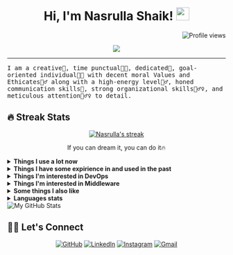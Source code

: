 <!-- https://shields.io/ https://www.fileformat.info/index.htm -->

<h1 align="center">
Hi, I'm Nasrulla Shaik!
  <img src="https://media.giphy.com/media/hvRJCLFzcasrR4ia7z/giphy.gif" width="30"></h1>
 <!--<img src="https://komarev.com/ghpvc/?username=NasrullaShaik&label=Profile%20Views&color=0e75b6&style=flat" align='right' alt="NasrullaShaik" />-->
 <img src="https://gpvc.arturio.dev/NasrullaShaik" alt="Profile views" align='right'/> <a href="https://github.com/NasrullaShaik/NasrullaShaik/"> </a> 
<br/>

<!-- Typing SVG by DenverCoder1 - https://github.com/DenverCoder1/readme-typing-svg -->
<p align="center">
  <a href="https://github.com/DenverCoder1/readme-typing-svg"><img src="https://readme-typing-svg.herokuapp.com?lines=DevOps+Engineer;Middleware+Admin;%20Cloud%20|%20Automation%20|%20Platform%20Enthusiastic;Always%20learning%20new%20things&center=true&width=500&height=45"></a>
</p>
<hr/>
<samp>
I am a creative🎡, time punctual👨‍🎓, dedicated🎯, goal-oriented individual👨‍💻 with decent moral Values and Ethicates🙇‍♂‍ along with a high-energy level🤹‍♂, honed communication skills👐, strong organizational skills👮‍♂♀️, and meticulous attention🕵️‍♂♀️ to detail.
</samp>

## 🔥 Streak Stats

<!-- GitHub Readme Streak Stats - https://github.com/DenverCoder1/github-readme-streak-stats -->
<p align="center">
  <a href="https://github.com/DenverCoder1/github-readme-streak-stats">
    <img title="🔥 Get streak stats for your profile at git.io/streak-stats" alt="Nasrulla's streak" src="https://github-readme-streak-stats.herokuapp.com/?user=NasrullaShaik&theme=monokai-metallian&hide_border=true"/>
  </a>
  <p align="center"> If you can dream it, you can do it🔥 </p>
</p>
<details>
  <summary><b>Things I use a lot now</b></summary>
  <br/>
  <picture>
    <source media="(prefers-color-scheme: dark)" srcset="https://img.shields.io/badge/IBM-CP4I-3064C9?style=plastic&logo=ibm%20cloud&labelColor=blue">
    <source media="(prefers-color-scheme: light)"srcset="https://img.shields.io/badge/IBM-CP4I-3064C9?style=plastic&logo=ibm%20cloud&labelColor=blue">
    <img alt="IBM Cloud Pak For Integration" src="https://img.shields.io/badge/IBM-CP4I-3064C9?style=plastic&logo=ibm%20cloud&labelColor=blue">
  </picture>
  <picture>
    <source media="(prefers-color-scheme: dark)" srcset="https://img.shields.io/badge/IBM-ACE-3064C9?style=plastic&logo=ibm&labelColor=blue">
    <source media="(prefers-color-scheme: light)"srcset="https://img.shields.io/badge/IBM-ACE-3064C9?style=plastic&logo=ibm&labelColor=blue">
    <img alt="IBM APP Connect Enterprise" src="https://img.shields.io/badge/IBM-CP4I-3064C9?style=plastic&logo=ibm&labelColor=blue">
  </picture>
  <picture>
    <source media="(prefers-color-scheme: dark)" srcset="https://img.shields.io/badge/IBM-APIC-3064C9?style=plastic&logo=ibm&labelColor=blue">
    <source media="(prefers-color-scheme: light)"srcset="https://img.shields.io/badge/IBM-APIC-3064C9?style=plastic&logo=ibm&labelColor=blue">
    <img alt="IBM APIConnect" src="https://img.shields.io/badge/IBM-APIC-3064C9?style=plastic&logo=ibm&labelColor=blue">
  </picture>
  <picture>
    <source media="(prefers-color-scheme: dark)" srcset="https://img.shields.io/badge/IBM-Datapower-3064C9?style=plastic&logo=ibm&labelColor=blue">
    <source media="(prefers-color-scheme: light)"srcset="https://img.shields.io/badge/IBM-Datapower-3064C9?style=plastic&logo=ibm&labelColor=blue">
    <img alt="IBM Datapower" src="https://img.shields.io/badge/IBM-Datapower-3064C9?style=plastic&logo=ibm&labelColor=blue">
  </picture>
  <picture>
    <source media="(prefers-color-scheme: dark)" srcset="https://img.shields.io/badge/IBM-Aspera-3064C9?style=plastic&logo=ibm&labelColor=blue">
    <source media="(prefers-color-scheme: light)"srcset="https://img.shields.io/badge/IBM-Aspera-3064C9?style=plastic&logo=ibm&labelColor=blue">
    <img alt="IBM Aspera" src="https://img.shields.io/badge/IBM-Aspera-3064C9?style=plastic&logo=ibm&labelColor=blue">
  </picture>
  <picture>
    <source media="(prefers-color-scheme: dark)" srcset="https://img.shields.io/badge/IBM-MQ-3064C9?style=plastic&logo=ibm&labelColor=blue">
    <source media="(prefers-color-scheme: light)"srcset="https://img.shields.io/badge/IBM-MQ-3064C9?style=plastic&logo=ibm&labelColor=blue">
    <img alt="IBM MQ" src="https://img.shields.io/badge/IBM-MQ-3064C9?style=plastic&logo=ibm&labelColor=blue">
  </picture>
  <picture>
    <source media="(prefers-color-scheme: dark)" srcset="https://img.shields.io/badge/Redhat-OpenShift-red?style=plastic&logo=red%20hat%20open%20shift&labelColor=red">
    <source media="(prefers-color-scheme: light)"srcset="https://img.shields.io/badge/Redhat-OpenShift-red?style=plastic&logo=red%20hat%20open%20shift&labelColor=red">
    <img alt="Redhat OpenShift" src="https://img.shields.io/badge/Redhat-OpenShift-red?style=plastic&logo=red%20hat%20open%20shift&labelColor=red">
  </picture>
  <br>
  <picture>
    <source media="(prefers-color-scheme: dark)" srcset="https://img.shields.io/badge/Github-white?style=plastic&logo=github&labelColor=grey">
    <source media="(prefers-color-scheme: light)"srcset="https://img.shields.io/badge/Github-white?style=plastic&logo=github&labelColor=grey">
    <img alt="Github" src="https://img.shields.io/badge/Github-white?style=plastic&logo=github&labelColor=grey">
  </picture>
  <picture>
    <source media="(prefers-color-scheme: dark)" srcset="https://img.shields.io/badge/Linux-green?style=plastic&logo=linux&labelColor=black">
    <source media="(prefers-color-scheme: light)"srcset="https://img.shields.io/badge/Linux-green?style=plastic&logo=linux&labelColor=black">
    <img alt="Linux" src="https://img.shields.io/badge/Linux-green?style=plastic&logo=linux&labelColor=black">
  </picture>
  <picture>
    <source media="(prefers-color-scheme: dark)" srcset="https://img.shields.io/badge/Bash-script-cream?style=plastic&logo=gnu%20bash&labelColor=black">
    <source media="(prefers-color-scheme: light)"srcset="https://img.shields.io/badge/Bash-script-cream?style=plastic&logo=gnu%20bash&labelColor=black">
    <img alt="Bash Script" src="https://img.shields.io/badge/Bash-script-cream?style=plastic&logo=gnu%20bash&labelColor=black">
  </picture>
  <picture>
    <source media="(prefers-color-scheme: dark)" srcset="https://img.shields.io/badge/Prometheus-red?style=plastic&logo=prometheus&labelColor=orange">
    <source media="(prefers-color-scheme: light)"srcset="https://img.shields.io/badge/Prometheus-red?style=plastic&logo=prometheus&labelColor=orange">
    <img alt="Prometheus" src="https://img.shields.io/badge/Prometheus-red?style=plastic&logo=prometheus&labelColor=orange">
  </picture>
  <picture>
    <source media="(prefers-color-scheme: dark)" srcset="https://img.shields.io/badge/Grafana-red?style=plastic&logo=grafana&labelColor=DE3A15">
    <source media="(prefers-color-scheme: light)"srcset="https://img.shields.io/badge/Grafana-red?style=plastic&logo=grafana&labelColor=DE3A15">
    <img alt="Grafana" src="https://img.shields.io/badge/Grafana-red?style=plastic&logo=grafana&labelColor=DE3A15">
  </picture>
  <picture>
    <source media="(prefers-color-scheme: dark)" srcset="https://img.shields.io/badge/ELK-red?style=plastic&logo=elastic&labelColor=red">
    <source media="(prefers-color-scheme: light)"srcset="https://img.shields.io/badge/ELK-red?style=plastic&logo=elastic&labelColor=red">
    <img alt="Elastic Logstash Kibana" src="https://img.shields.io/badge/ELK-red?style=plastic&logo=elastic&labelColor=red">
  </picture>
  <picture>
    <source media="(prefers-color-scheme: dark)" srcset="https://img.shields.io/badge/Apache-grey?style=plastic&logo=apache&labelColor=yellow">
    <source media="(prefers-color-scheme: light)"srcset="https://img.shields.io/badge/Apache-grey?style=plastic&logo=apache&labelColor=yellow">
    <img alt="Apache" src="https://img.shields.io/badge/Apache-grey?style=plastic&logo=apache&labelColor=yellow">
  </picture>
</details>
<details>
  <summary><b>Things I have some expirience in and used in the past</b></summary>
  <br/>
  <picture>
    <source media="(prefers-color-scheme: dark)" srcset="https://img.shields.io/badge/Jenkins-red?style=plastic&logo=jenkins&labelColor=white">
    <source media="(prefers-color-scheme: light)"srcset="https://img.shields.io/badge/Jenkins-red?style=plastic&logo=jenkins&labelColor=white">
    <img alt="Jenkins" src="https://img.shields.io/badge/Jenkins-red?style=plastic&logo=jenkins&labelColor=white">
  </picture>
  <picture>
    <source media="(prefers-color-scheme: dark)" srcset="https://img.shields.io/badge/UrbanCodeDeploy-white?style=plastic&logo=ibm&labelColor=blue">
    <source media="(prefers-color-scheme: light)"srcset="https://img.shields.io/badge/UrbanCodeDeploy-white?style=plastic&logo=ibm&labelColor=blue">
    <img alt="UrbanCode Deploy" src="https://img.shields.io/badge/UrbanCodeDeploy-white?style=plastic&logo=ibm&labelColor=blue">
  </picture>
  <picture>
    <source media="(prefers-color-scheme: dark)" srcset="https://img.shields.io/badge/AWS-black?style=plastic&logo=amazon%20aws&labelColor=orange">
    <source media="(prefers-color-scheme: light)"srcset="https://img.shields.io/badge/AWS-black?style=plastic&logo=amazon%20aws&labelColor=orange">
    <img alt="Amazon Web Services" src="https://img.shields.io/badge/AWS-black?style=plastic&logo=amazon%20aws&labelColor=orange">
  </picture>
  <picture>
    <source media="(prefers-color-scheme: dark)" srcset="https://img.shields.io/badge/Ansible-white?style=plastic&logo=ansible&labelColor=black">
    <source media="(prefers-color-scheme: light)"srcset="https://img.shields.io/badge/Ansible-white?style=plastic&logo=ansible&labelColor=black">
    <img alt="Ansible" src="https://img.shields.io/badge/Ansible-white?style=plastic&logo=ansible&labelColor=black">
  </picture>
  <picture>
    <source media="(prefers-color-scheme: dark)" srcset="https://img.shields.io/badge/Java-red?style=plastic&logo=maven&labelColor=black">
    <source media="(prefers-color-scheme: light)"srcset="https://img.shields.io/badge/Java-red?style=plastic&logo=maven&labelColor=black">
    <img alt="Java" src="https://img.shields.io/badge/Java-red?style=plastic&logo=maven&labelColor=black">
  </picture>
  <br>
  <picture>
    <source media="(prefers-color-scheme: dark)" srcset="https://img.shields.io/badge/Docker-black?style=plastic&logo=docker&labelColor=blue">
    <source media="(prefers-color-scheme: light)"srcset="https://img.shields.io/badge/Docker-black?style=plastic&logo=docker&labelColor=blue">
    <img alt="Docker" src="https://img.shields.io/badge/Docker-black?style=plastic&logo=docker&labelColor=blue">
  </picture>
  <picture>
    <source media="(prefers-color-scheme: dark)" srcset="https://img.shields.io/badge/Kubernetes-black?style=plastic&logo=kubernetes&labelColor=blue">
    <source media="(prefers-color-scheme: light)"srcset="https://img.shields.io/badge/Kubernetes-black?style=plastic&logo=kubernetes&labelColor=blue">
    <img alt="Kubernetes" src="https://img.shields.io/badge/Kubernetes-black?style=plastic&logo=kubernetes&labelColor=blue">
  </picture>
  <picture>
    <source media="(prefers-color-scheme: dark)" srcset="https://img.shields.io/badge/Github-black?style=plastic&logo=github&labelColor=grey">
    <source media="(prefers-color-scheme: light)"srcset="https://img.shields.io/badge/Github-black?style=plastic&logo=github&labelColor=grey">
    <img alt="Github" src="https://img.shields.io/badge/Github-black?style=plastic&logo=github&labelColor=grey">
  </picture>
  <picture>
    <source media="(prefers-color-scheme: dark)" srcset="https://img.shields.io/badge/Bitbucket-white?style=plastic&logo=bitbucket&labelColor=blue">
    <source media="(prefers-color-scheme: light)"srcset="https://img.shields.io/badge/Bitbucket-white?style=plastic&logo=bitbucket&labelColor=blue">
    <img alt="Bitbucket" src="https://img.shields.io/badge/Bitbucket-white?style=plastic&logo=bitbucket&labelColor=blue">
  </picture>
</details>

<details>
  <summary><b>Things I'm interested in DevOps</b></summary>
  <br/>
  <picture>
    <!-- Languages: python, go, js, java -->
  </picture>
  <picture>
    <!-- OS: Unix, Windows | Vertualization: Vertual Box, VCenter, VMWare -->
  </picture>
  <picture>
    <!-- Servers: nginx, Tomcat, IIS | Caching: Redis | Database: Postgresql, MySQL, MSSQL -->
  </picture>
  <br>
  <picture>
    <!-- Infrastructure As Code: Containers: podman, crictl, buildah | Infrastructure Provisioner: Terraform, AWS Code Formation | CICD: GitOps | Monitoring: Zabbix, Dynatrace | Logging: Splunk -->
  </picture>
  <picture>
    <!-- Cloud: Azure, GCP, IBM Cloud -->
  </picture>
</details>

<details>
  <summary><b>Things I'm interested in Middleware</b></summary>
  <br/>
  <picture>
    <!-- KAFKA -->
  </picture>
  <picture>
    <!-- Cloud Pak For Application -->
  </picture>
  <picture>
    <!-- Cloud Pak For Data -->
  </picture>
  <br>
  <picture>
    <!-- ACE Desiner Flow -->
  </picture>
</details>

<details>
  <summary><b>Some things I also like</b></summary>
  <br/>
  <picture>
    <!-- JSON -->
  </picture>
  <picture>
    <!-- YAML -->
  </picture>
  <picture>
    <!-- MAVEN -->
  </picture>
  <br>
  <picture>
    <!-- ANT -->
  </picture>
</details>

<details>
  <summary><b>Languages stats</b></summary>
  <br/>
  <picture align="left">
    <source media="(prefers-color-scheme: dark)" srcset="https://github-profile-summary-cards.vercel.app/api/cards/repos-per-language?username=NasrullaShaik&theme=nord_dark">
    <source media="(prefers-color-scheme: light)"srcset="https://github-profile-summary-cards.vercel.app/api/cards/repos-per-language?username=NasrullaShaik&theme=nord_bright">
    <img alt="Repos per language" src="https://github-profile-summary-cards.vercel.app/api/cards/repos-per-language?username=NasrullaShaik&theme=nord_dark">
  </picture>
  <picture align="right">
    <source media="(prefers-color-scheme: dark)" srcset="https://github-profile-summary-cards.vercel.app/api/cards/most-commit-language?username=NasrullaShaik&theme=nord_dark">
    <source media="(prefers-color-scheme: light)"srcset="https://github-profile-summary-cards.vercel.app/api/cards/most-commit-language?username=NasrullaShaik&theme=nord_bright">
    <img alt="Most commit languages" src="https://github-profile-summary-cards.vercel.app/api/cards/most-commit-language?username=NasrullaShaik&theme=nord_dark">
  </picture>
</details>

<picture>
  <source media="(prefers-color-scheme: dark)" srcset="https://github-profile-summary-cards.vercel.app/api/cards/profile-details?username=NasrullaShaik&theme=nord_dark">
  <source media="(prefers-color-scheme: light)"srcset="https://github-profile-summary-cards.vercel.app/api/cards/profile-details?username=NasrullaShaik&theme=nord_bright">
  <img alt="My GitHub Stats" src="https://github-profile-summary-cards.vercel.app/api/cards/profile-details?username=NasrullaShaik&theme=nord_dark">
</picture>

## 🙋‍♀️ Let's Connect

<p align="center">
	<!-- a href="https://NasrullaShaik.github.io/" target="_blank"><img src="https://img.icons8.com/bubbles/50/000000/web.png" alt="Portfolio"/></a -->
	<a href="https://github.com/NasrullaShaik" target="_blank"><img src="https://img.icons8.com/bubbles/50/000000/github.png" alt="GitHub"/></a>
	<a href="https://www.linkedin.com/in/nasurulla-shaik/" target="_blank"><img src="https://img.icons8.com/bubbles/50/000000/linkedin.png" alt="LinkedIn"/></a>
	<!-- a href="https://www.facebook.com/NasrullaShaik/" target="_blank"><img src="https://img.icons8.com/bubbles/50/000000/facebook-new.png" alt="Facebook"/></a -->
	<a href="https://www.instagram.com/iam_the_nasru/" target="_blank"><img src="https://img.icons8.com/bubbles/50/000000/instagram.png" alt="Instagram"/></a>
	<a href="mailto:nasrullashaik12@gmail.com" target="_blank"><img src="https://img.icons8.com/bubbles/50/000000/gmail.png" alt="Gmail"/></a>
</p>

<!--[![@NasrullaShaik's Holopin board](https://holopin.io/api/user/board?user=NasrullaShaik)](https://holopin.io/@NasrullaShaik) -->
